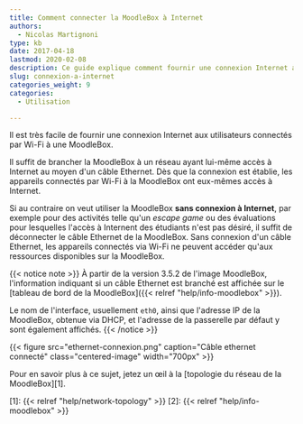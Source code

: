 ```yaml
---
title: Comment connecter la MoodleBox à Internet
authors:
  - Nicolas Martignoni
type: kb
date: 2017-04-18
lastmod: 2020-02-08
description: Ce guide explique comment fournir une connexion Internet aux utilisateurs connectés par Wi-Fi à une MoodleBox.
slug: connexion-a-internet
categories_weight: 9
categories:
  - Utilisation

---
```

Il est très facile de fournir une connexion Internet aux utilisateurs connectés par Wi-Fi à une MoodleBox.

Il suffit de brancher la MoodleBox à un réseau ayant lui-même accès à Internet au moyen d'un câble Ethernet. Dès que la connexion est établie, les appareils connectés par Wi-Fi à la MoodleBox ont eux-mêmes accès à Internet.

Si au contraire on veut utiliser la MoodleBox __sans connexion à Internet__, par exemple pour des activités telle qu'un _escape game_ ou des évaluations pour lesquelles l'accès à Internent des étudiants n'est pas désiré, il suffit de déconnecter le câble Ethernet de la MoodleBox. Sans connexion d'un câble Ethernet, les appareils connectés via Wi-Fi ne peuvent accéder qu'aux ressources disponibles sur la MoodleBox.

{{< notice note >}}
À partir de la version 3.5.2 de l'image MoodleBox, l'information indiquant si un câble Ethernet est branché est affichée sur le [tableau de bord de la MoodleBox]({{< relref "help/info-moodlebox" >}}).

Le nom de l'interface, usuellement `eth0`, ainsi que l'adresse IP de la MoodleBox, obtenue via DHCP, et l'adresse de la passerelle par défaut y sont également affichés.
{{< /notice >}}

{{< figure src="ethernet-connexion.png" caption="Câble ethernet connecté" class="centered-image" width="700px" >}}

Pour en savoir plus à ce sujet, jetez un œil à la [topologie du réseau de la MoodleBox][1].

 [1]: {{< relref "help/network-topology" >}}
 [2]: {{< relref "help/info-moodlebox" >}}
